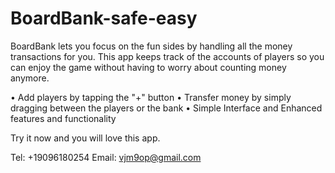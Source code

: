 # BoardBank-safe-easy

BoardBank lets you focus on the fun sides by handling all the money transactions for you. This app keeps track of the accounts of players so you can enjoy the game without having to worry about counting money anymore.

• Add players by tapping the "+" button
• Transfer money by simply dragging between the players or the bank
• Simple Interface and Enhanced features and functionality

Try it now and you will love this app.

Tel: +19096180254
Email: vjm9op@gmail.com
